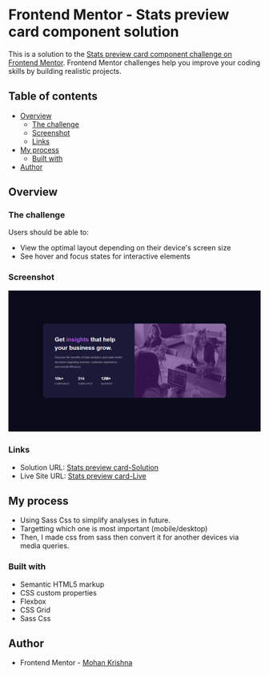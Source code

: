 # Frontend Mentor - Stats preview card component solution

This is a solution to the [Stats preview card component challenge on Frontend Mentor](https://www.frontendmentor.io/challenges/stats-preview-card-component-8JqbgoU62). Frontend Mentor challenges help you improve your coding skills by building realistic projects. 

## Table of contents

- [Overview](#overview)
  - [The challenge](#the-challenge)
  - [Screenshot](#screenshot)
  - [Links](#links)
- [My process](#my-process)
  - [Built with](#built-with)
- [Author](#author)

## Overview

### The challenge

Users should be able to:

- View the optimal layout depending on their device's screen size
- See hover and focus states for interactive elements

### Screenshot

![](./screenshot.png)

### Links

- Solution URL: [Stats preview card-Solution](https://github.com/Mohan823/stats-preview-card.git)
- Live Site URL: [Stats preview card-Live](https://mohan823.github.io/stats-preview-card/)

## My process

- Using Sass Css to simplify analyses in future.
- Targetting which one is most important (mobile/desktop)
- Then, I made css from sass then convert it for another devices via media queries.

### Built with

- Semantic HTML5 markup
- CSS custom properties
- Flexbox
- CSS Grid
- Sass Css

## Author

- Frontend Mentor - [Mohan Krishna](https://www.frontendmentor.io/profile/Mohan823)

